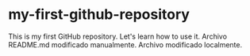 # my-first-github-repository
This is my first GitHub repository. Let's learn how to use it.
Archivo README.md modificado manualmente. Archivo modificado localmente.
